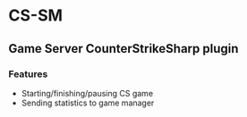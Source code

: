 # CS-SM
## Game Server CounterStrikeSharp plugin
### Features
- Starting/finishing/pausing CS game
- Sending statistics to game manager